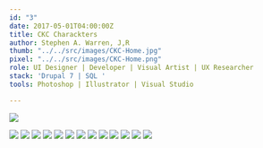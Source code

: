 ```yaml
---
id: "3"
date: 2017-05-01T04:00:00Z
title: CKC Charackters
author: Stephen A. Warren, J,R
thumb: "../../src/images/CKC-Home.jpg"
pixel: "../../src/images/CKC-Home.png"
role: UI Designer | Developer | Visual Artist | UX Researcher
stack: 'Drupal 7 | SQL '
tools: Photoshop | Illustrator | Visual Studio

---
```

![](../../src/images/CKC-Home.jpg)

 ![](../../src/images/CKC-Brief.jpg)
![](../../src/images/CKC-research.jpg)
![](../../src/images/CKC-competition.jpg)
![](../../src/images/CKC-buyer.jpg)
![](../../src/images/CKC-user.jpg)
![](../../src/images/CKC-profile.jpg)
![](../../src/images/CKC-info.jpg)
![](../../src/images/CKC-tech.jpg)
![](../../src/images/CKC-vs.jpg)
![](../../src/images/CKC-scenario.jpg)
![](../../src/images/CKC-success.jpg)
![](../../src/images/CKC-site-map.jpg)
![](../../src/images/CKC-task-flow.jpg)